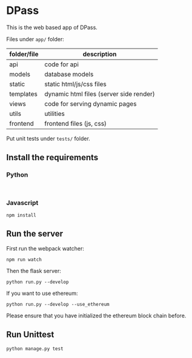 # DPass
This is the web based app of DPass.

Files under `app/` folder:

| folder/file | description                             |
| ----------- | --------------------------------------- |
| api         | code for api                            |
| models      | database models                         |
| static      | static html/js/css files                |
| templates   | dynamic html files (server side render) |
| views       | code for serving dynamic pages          |
| utils       | utilities                               |
| frontend    | frontend files (js, css)                |

Put unit tests under `tests/` folder.

## Install the requirements

### Python
```


```

### Javascript
```
npm install
```

## Run the server

First run the webpack watcher:
```
npm run watch
```

Then the flask server:

```
python run.py --develop
```

If you want to use ethereum:
```
python run.py --develop --use_ethereum
```
Please ensure that you have initialized the ethereum block chain before.


## Run Unittest
```
python manage.py test
```


